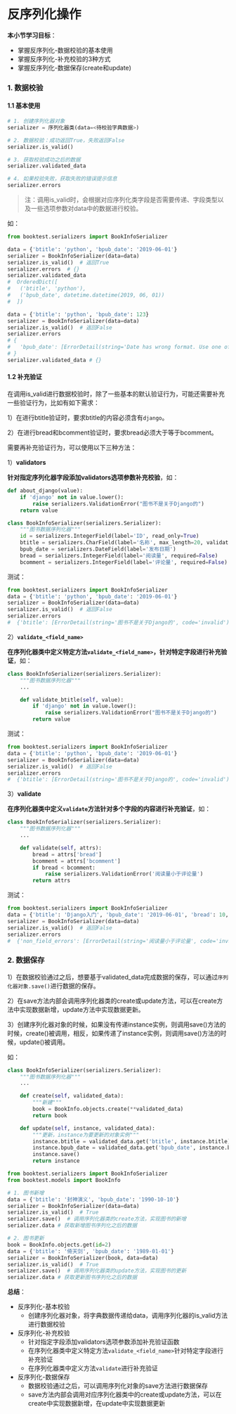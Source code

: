 # 反序列化操作

**本小节学习目标**：
* 掌握反序列化-数据校验的基本使用
* 掌握反序列化-补充校验的3种方式
* 掌握反序列化-数据保存(create和update)

### 1. 数据校验

#### 1.1 基本使用

```python
# 1. 创建序列化器对象
serializer = 序列化器类(data=<待校验字典数据>)

# 2. 数据校验：成功返回True，失败返回False
serializer.is_valid()

# 3. 获取校验成功之后的数据
serializer.validated_data

# 4. 如果校验失败，获取失败的错误提示信息
serializer.errors
```
> 注：调用is_valid时，会根据对应序列化类字段是否需要传递、字段类型以及一些选项参数对data中的数据进行校验。

如：
```python
from booktest.serializers import BookInfoSerializer

data = {'btitle': 'python', 'bpub_date': '2019-06-01'}
serializer = BookInfoSerializer(data=data)
serializer.is_valid()  # 返回True
serializer.errors  # {}
serializer.validated_data  
#  OrderedDict([
#   ('btitle', 'python'),
#   ('bpub_date', datetime.datetime(2019, 06, 01))
#  ])

data = {'btitle': 'python', 'bpub_date': 123}
serializer = BookInfoSerializer(data=data)
serializer.is_valid()  # 返回False
serializer.errors
# {
#   'bpub_date': [ErrorDetail(string='Date has wrong format. Use one of these formats instead: YYYY[-MM[-DD]].', code='invalid')]
# }
serializer.validated_data # {}
```

#### 1.2 补充验证

在调用is_valid进行数据校验时，除了一些基本的默认验证行为，可能还需要补充一些验证行为，比如有如下需求：

1）在进行btitle验证时，要求btitle的内容必须含有`django`。

2）在进行bread和bcomment验证时，要求bread必须大于等于bcomment。

需要再补充验证行为，可以使用以下三种方法：

1）**validators**

**针对指定序列化器字段添加validators选项参数补充校验**，如：

```python
def about_django(value):
    if 'django' not in value.lower():
        raise serializers.ValidationError("图书不是关于Django的")
    return value

class BookInfoSerializer(serializers.Serializer):
    """图书数据序列化器"""
    id = serializers.IntegerField(label='ID', read_only=True)
    btitle = serializers.CharField(label='名称', max_length=20, validators=[about_django])
    bpub_date = serializers.DateField(label='发布日期')
    bread = serializers.IntegerField(label='阅读量', required=False)
    bcomment = serializers.IntegerField(label='评论量', required=False)
```

测试：

```python
from booktest.serializers import BookInfoSerializer
data = {'btitle': 'python', 'bpub_date': '2019-06-01'}
serializer = BookInfoSerializer(data=data)
serializer.is_valid()  # 返回False   
serializer.errors
#  {'btitle': [ErrorDetail(string='图书不是关于Django的', code='invalid')]}
```

 2）**`validate_<field_name>`**

 **在序列化器类中定义特定方法`validate_<field_name>`，针对特定字段进行补充验证**，如：

```python
class BookInfoSerializer(serializers.Serializer):
    """图书数据序列化器"""
    ...

    def validate_btitle(self, value):
        if 'django' not in value.lower():
            raise serializers.ValidationError("图书不是关于Django的")
        return value
```

测试：

```python
from booktest.serializers import BookInfoSerializer
data = {'btitle': 'python', 'bpub_date': '2019-06-01'}
serializer = BookInfoSerializer(data=data)
serializer.is_valid()  # 返回False   
serializer.errors
#  {'btitle': [ErrorDetail(string='图书不是关于Django的', code='invalid')]}
```

3）**validate**

**在序列化器类中定义`validate`方法针对多个字段的内容进行补充验证**，如：

```python
class BookInfoSerializer(serializers.Serializer):
    """图书数据序列化器"""
    ...

    def validate(self, attrs):
        bread = attrs['bread']
        bcomment = attrs['bcomment']
        if bread < bcomment:
            raise serializers.ValidationError('阅读量小于评论量')
        return attrs
```

测试：

```python
from booktest.serializers import BookInfoSerializer
data = {'btitle': 'Django入门', 'bpub_date': '2019-06-01', 'bread': 10, 'bcomment': 20}
serializer = BookInfoSerializer(data=data)
serializer.is_valid()  # 返回False
serializer.errors
#  {'non_field_errors': [ErrorDetail(string='阅读量小于评论量', code='invalid')]}
```

### 2. 数据保存

1）在数据校验通过之后，想要基于validated_data完成数据的保存，可以通过`序列化器对象.save()`进行数据的保存。

2）在save方法内部会调用序列化器类的create或update方法，可以在create方法中实现数据新增，update方法中实现数据更新。

3）创建序列化器对象的时候，如果没有传递instance实例，则调用save()方法的时候，create()被调用，相反，如果传递了instance实例，则调用save()方法的时候，update()被调用。

如：

```python
class BookInfoSerializer(serializers.Serializer):
    """图书数据序列化器"""
    ...

	def create(self, validated_data):
        """新建"""
        book = BookInfo.objects.create(**validated_data)
        return book

    def update(self, instance, validated_data):
        """更新，instance为要更新的对象实例"""
        instance.btitle = validated_data.get('btitle', instance.btitle)
        instance.bpub_date = validated_data.get('bpub_date', instance.bpub_date)
        instance.save()
        return instance
```



```python
from booktest.serializers import BookInfoSerializer
from booktest.models import BookInfo

# 1. 图书新增
data = {'btitle': '封神演义', 'bpub_date': '1990-10-10'}
serializer = BookInfoSerializer(data=data)
serializer.is_valid()  # True
serializer.save()  # 调用序列化器类的create方法，实现图书的新增
serializer.data # 获取新增图书序列化之后的数据

# 2. 图书更新
book = BookInfo.objects.get(id=2)
data = {'btitle': '倚天剑', 'bpub_date': '1989-01-01'}
serializer = BookInfoSerializer(book, data=data)
serializer.is_valid()  # True
serializer.save()  # 调用序列化器类的update方法，实现图书的更新
serializer.data # 获取更新图书序列化之后的数据
```

**总结**：
* 反序列化-基本校验
  * 创建序列化器对象，将字典数据传递给data，调用序列化器的is_valid方法进行数据校验
* 反序列化-补充校验
  * 针对指定字段添加validators选项参数添加补充验证函数
  * 在序列化器类中定义特定方法`validate_<field_name>`针对特定字段进行补充验证
  * 在序列化器类中定义方法`validate`进行补充验证
* 反序列化-数据保存
  * 数据校验通过之后，可以调用序列化对象的save方法进行数据保存
  * save方法内部会调用对应序列化器类中的create或update方法，可以在create中实现数据新增，在update中实现数据更新
